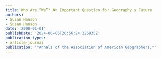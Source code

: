 ```yaml
---
title: Who Are “We”? An Important Question for Geography's Future
authors:
- Susan Hanson
- Susan Hanson
date: '2008-01-01'
publishDate: '2024-06-05T20:56:24.326935Z'
publication_types:
- article-journal
publication: '*Annals of the Association of American Geographers,*'
---
```

